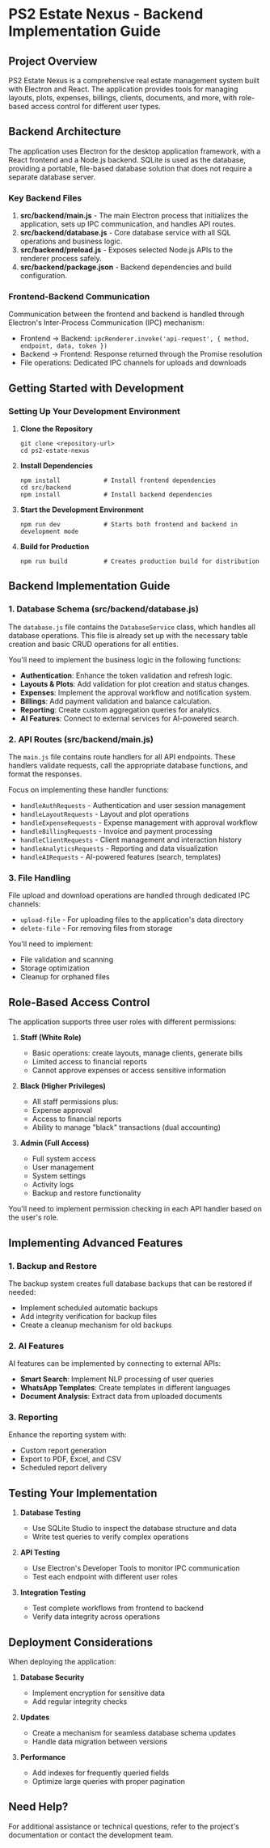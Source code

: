 
# PS2 Estate Nexus - Backend Implementation Guide

## Project Overview

PS2 Estate Nexus is a comprehensive real estate management system built with Electron and React. The application provides tools for managing layouts, plots, expenses, billings, clients, documents, and more, with role-based access control for different user types.

## Backend Architecture

The application uses Electron for the desktop application framework, with a React frontend and a Node.js backend. SQLite is used as the database, providing a portable, file-based database solution that does not require a separate database server.

### Key Backend Files

1. **src/backend/main.js** - The main Electron process that initializes the application, sets up IPC communication, and handles API routes.
2. **src/backend/database.js** - Core database service with all SQL operations and business logic.
3. **src/backend/preload.js** - Exposes selected Node.js APIs to the renderer process safely.
4. **src/backend/package.json** - Backend dependencies and build configuration.

### Frontend-Backend Communication

Communication between the frontend and backend is handled through Electron's Inter-Process Communication (IPC) mechanism:

- Frontend → Backend: `ipcRenderer.invoke('api-request', { method, endpoint, data, token })`
- Backend → Frontend: Response returned through the Promise resolution
- File operations: Dedicated IPC channels for uploads and downloads

## Getting Started with Development

### Setting Up Your Development Environment

1. **Clone the Repository**
   ```
   git clone <repository-url>
   cd ps2-estate-nexus
   ```

2. **Install Dependencies**
   ```
   npm install            # Install frontend dependencies
   cd src/backend
   npm install            # Install backend dependencies
   ```

3. **Start the Development Environment**
   ```
   npm run dev            # Starts both frontend and backend in development mode
   ```

4. **Build for Production**
   ```
   npm run build          # Creates production build for distribution
   ```

## Backend Implementation Guide

### 1. Database Schema (src/backend/database.js)

The `database.js` file contains the `DatabaseService` class, which handles all database operations. This file is already set up with the necessary table creation and basic CRUD operations for all entities.

You'll need to implement the business logic in the following functions:

- **Authentication**: Enhance the token validation and refresh logic.
- **Layouts & Plots**: Add validation for plot creation and status changes.
- **Expenses**: Implement the approval workflow and notification system.
- **Billings**: Add payment validation and balance calculation.
- **Reporting**: Create custom aggregation queries for analytics.
- **AI Features**: Connect to external services for AI-powered search.

### 2. API Routes (src/backend/main.js)

The `main.js` file contains route handlers for all API endpoints. These handlers validate requests, call the appropriate database functions, and format the responses.

Focus on implementing these handler functions:

- `handleAuthRequests` - Authentication and user session management
- `handleLayoutRequests` - Layout and plot operations
- `handleExpenseRequests` - Expense management with approval workflow
- `handleBillingRequests` - Invoice and payment processing
- `handleClientRequests` - Client management and interaction history
- `handleAnalyticsRequests` - Reporting and data visualization
- `handleAIRequests` - AI-powered features (search, templates)

### 3. File Handling

File upload and download operations are handled through dedicated IPC channels:

- `upload-file` - For uploading files to the application's data directory
- `delete-file` - For removing files from storage

You'll need to implement:
- File validation and scanning
- Storage optimization
- Cleanup for orphaned files

## Role-Based Access Control

The application supports three user roles with different permissions:

1. **Staff (White Role)**
   - Basic operations: create layouts, manage clients, generate bills
   - Limited access to financial reports
   - Cannot approve expenses or access sensitive information

2. **Black (Higher Privileges)**
   - All staff permissions plus:
   - Expense approval
   - Access to financial reports
   - Ability to manage "black" transactions (dual accounting)

3. **Admin (Full Access)**
   - Full system access
   - User management
   - System settings
   - Activity logs
   - Backup and restore functionality

You'll need to implement permission checking in each API handler based on the user's role.

## Implementing Advanced Features

### 1. Backup and Restore

The backup system creates full database backups that can be restored if needed:

- Implement scheduled automatic backups
- Add integrity verification for backup files
- Create a cleanup mechanism for old backups

### 2. AI Features

AI features can be implemented by connecting to external APIs:

- **Smart Search**: Implement NLP processing of user queries
- **WhatsApp Templates**: Create templates in different languages
- **Document Analysis**: Extract data from uploaded documents

### 3. Reporting

Enhance the reporting system with:

- Custom report generation
- Export to PDF, Excel, and CSV
- Scheduled report delivery

## Testing Your Implementation

1. **Database Testing**
   - Use SQLite Studio to inspect the database structure and data
   - Write test queries to verify complex operations

2. **API Testing**
   - Use Electron's Developer Tools to monitor IPC communication
   - Test each endpoint with different user roles

3. **Integration Testing**
   - Test complete workflows from frontend to backend
   - Verify data integrity across operations

## Deployment Considerations

When deploying the application:

1. **Database Security**
   - Implement encryption for sensitive data
   - Add regular integrity checks

2. **Updates**
   - Create a mechanism for seamless database schema updates
   - Handle data migration between versions

3. **Performance**
   - Add indexes for frequently queried fields
   - Optimize large queries with proper pagination

## Need Help?

For additional assistance or technical questions, refer to the project's documentation or contact the development team.
